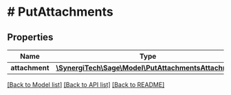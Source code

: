 # # PutAttachments

## Properties

Name | Type | Description | Notes
------------ | ------------- | ------------- | -------------
**attachment** | [**\SynergiTech\Sage\Model\PutAttachmentsAttachment**](PutAttachmentsAttachment.md) |  |

[[Back to Model list]](../../README.md#models) [[Back to API list]](../../README.md#endpoints) [[Back to README]](../../README.md)
